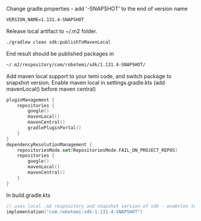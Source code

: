 Change gradle.properties - add '-SNAPSHOT' to the end of version name

~~~txt
VERSION_NAME=1.131.4-SNAPSHOT
~~~~

Release local artifact to ~/.m2 folder.

~~~bash
./gradlew clean sdk:publishToMavenLocal
~~~

End result should be published packages in
~~~txt
~/.m2/respository/com/robotemi/sdk/1.131.4-SNAPSHOT/
~~~


Add maven local support to your temi code, and switch package to snapshot version.
Enable maven local in settings.gradle.kts (add mavenLocal() before maven central)

~~~kotlin
pluginManagement {
    repositories {
        google()
        mavenLocal()
        mavenCentral()
        gradlePluginPortal()
    }
}
dependencyResolutionManagement {
    repositoriesMode.set(RepositoriesMode.FAIL_ON_PROJECT_REPOS)
    repositories {
        google()
        mavenLocal()
        mavenCentral()
    }
}
~~~

In build.gradle.kts
~~~kotlin
// uses local .m2 respository and snapshot version of sdk - enabvles testing on emulator
implementation("com.robotemi:sdk:1.131.4-SNAPSHOT")
~~~


